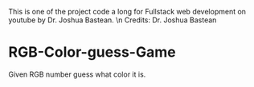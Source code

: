 This is one of the project code a long for Fullstack web development on youtube by Dr. Joshua Bastean. \n
Credits: Dr. Joshua Bastean


# RGB-Color-guess-Game
Given RGB number guess what color it is.
